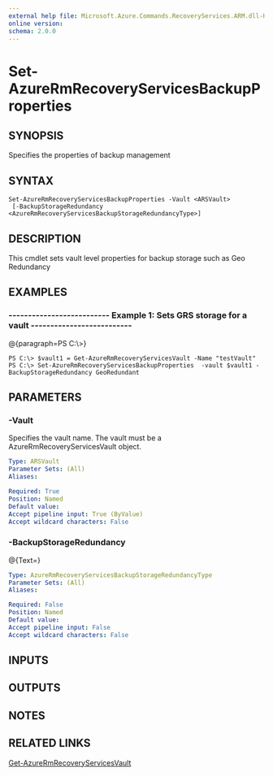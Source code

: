 ```yaml
---
external help file: Microsoft.Azure.Commands.RecoveryServices.ARM.dll-Help.xml
online version: 
schema: 2.0.0
---
```


# Set-AzureRmRecoveryServicesBackupProperties
## SYNOPSIS
Specifies the properties of backup management

## SYNTAX

```
Set-AzureRmRecoveryServicesBackupProperties -Vault <ARSVault>
 [-BackupStorageRedundancy <AzureRmRecoveryServicesBackupStorageRedundancyType>]
```

## DESCRIPTION
This cmdlet sets vault level properties for backup storage such as Geo Redundancy

## EXAMPLES

### --------------------------  Example 1:  Sets GRS storage for a vault  --------------------------
@{paragraph=PS C:\\\>}

```
PS C:\> $vault1 = Get-AzureRmRecoveryServicesVault -Name "testVault"
PS C:\> Set-AzureRmRecoveryServicesBackupProperties  -vault $vault1 -BackupStorageRedundancy GeoRedundant
```

## PARAMETERS

### -Vault
Specifies the vault name.
The vault must be a AzureRmRecoveryServicesVault object.

```yaml
Type: ARSVault
Parameter Sets: (All)
Aliases: 

Required: True
Position: Named
Default value: 
Accept pipeline input: True (ByValue)
Accept wildcard characters: False
```

### -BackupStorageRedundancy
@{Text=}

```yaml
Type: AzureRmRecoveryServicesBackupStorageRedundancyType
Parameter Sets: (All)
Aliases: 

Required: False
Position: Named
Default value: 
Accept pipeline input: False
Accept wildcard characters: False
```

## INPUTS

## OUTPUTS

## NOTES

## RELATED LINKS

[Get-AzureRmRecoveryServicesVault]()

